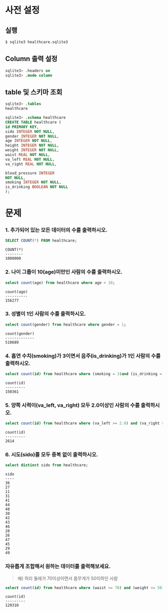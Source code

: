 # 사전 설정

## 실행

```bash
$ sqlite3 healthcare.sqlite3 
```

## Column 출력 설정

```sql
sqlite3> .headers on 
sqlite3> .mode column
```

## table 및 스키마 조회

```sql
sqlite3> .tables
healthcare

sqlite3> .schema healthcare
CREATE TABLE healthcare (
id PRIMARY KEY,        
sido INTEGER NOT NULL, 
gender INTEGER NOT NULL,
age INTEGER NOT NULL,  
height INTEGER NOT NULL,
weight INTEGER NOT NULL,
waist REAL NOT NULL,   
va_left REAL NOT NULL, 
va_right REAL NOT NULL,

blood_pressure INTEGER 
NOT NULL,
smoking INTEGER NOT NULL,
is_drinking BOOLEAN NOT NULL
);
```

# 문제

### 1. 추가되어 있는 모든 데이터의 수를 출력하시오.

```sql
SELECT COUNT(*) FROM healthcare;
```

```
COUNT(*)
--------
1000000
```

### 2. 나이 그룹이 10(age)미만인 사람의 수를 출력하시오.

```sql
select count(age) from healthcare where age < 10;
```

```
count(age)
----------
156277
```

### 3. 성별이 1인 사람의 수를 출력하시오.

```sql
select count(gender) from healthcare where gender = 1;
```

```
count(gender)
-------------
510689
```

### 4. 흡연 수치(smoking)가 3이면서 음주(is_drinking)가 1인 사람의 수를 출력하시오.

```sql
select count(id) from healthcare where (smoking = 3)and (is_drinking = 1);
```

```
count(id)
---------
150361
```

### 5. 양쪽 시력이(va_left, va_right) 모두 2.0이상인 사람의 수를 출력하시오.

```sql
select count(id) from healthcare where (va_left >= 2.0) and (va_right >= 2.0);
```

```
count(id)
---------
2614
```

### 6. 시도(sido)를 모두 중복 없이 출력하시오.

```sql
select distinct sido from healthcare;
```

```
sido
----
36
27
11
31
41
44
48
30
42
43
46
28
26
47
45
29
49
```

### 자유롭게 조합해서 원하는 데이터를 출력해보세요.

> 예) 허리 둘레가 70이상이면서 몸무게가 50이하인 사람

```sql
select count(id) from healthcare where (waist >= 70) and (weight <= 50);
```

```
count(id)
---------
129310
```